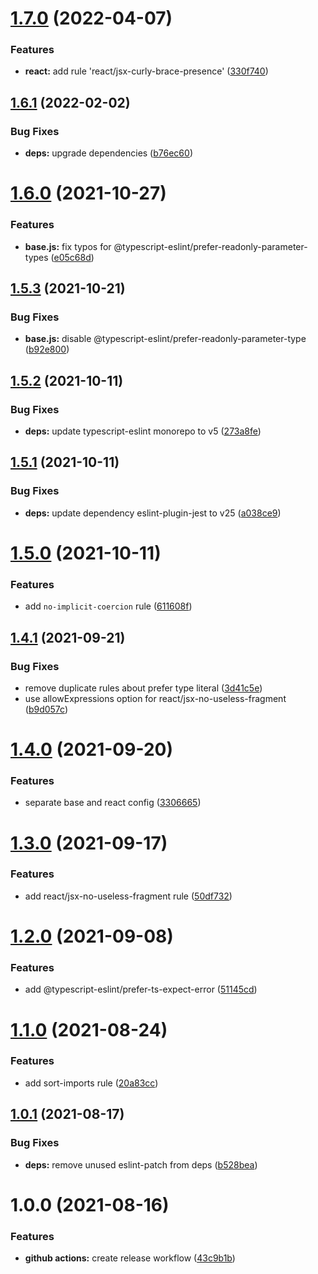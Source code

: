 # [1.7.0](https://github.com/jubilee-works/eslint-config-timetree/compare/v1.6.1...v1.7.0) (2022-04-07)


### Features

* **react:** add rule 'react/jsx-curly-brace-presence' ([330f740](https://github.com/jubilee-works/eslint-config-timetree/commit/330f740f6a2f9ea1a05122e6d12b8249ab00545c))

## [1.6.1](https://github.com/jubilee-works/eslint-config-timetree/compare/v1.6.0...v1.6.1) (2022-02-02)


### Bug Fixes

* **deps:** upgrade dependencies ([b76ec60](https://github.com/jubilee-works/eslint-config-timetree/commit/b76ec60fc6e05ba6ccf64e3549991d3700a10430))

# [1.6.0](https://github.com/jubilee-works/eslint-config-timetree/compare/v1.5.3...v1.6.0) (2021-10-27)


### Features

* **base.js:** fix typos for @typescript-eslint/prefer-readonly-parameter-types ([e05c68d](https://github.com/jubilee-works/eslint-config-timetree/commit/e05c68d47cefa3bfaf92af7fefb60f1ab1dd3649))

## [1.5.3](https://github.com/jubilee-works/eslint-config-timetree/compare/v1.5.2...v1.5.3) (2021-10-21)


### Bug Fixes

* **base.js:** disable @typescript-eslint/prefer-readonly-parameter-type ([b92e800](https://github.com/jubilee-works/eslint-config-timetree/commit/b92e800f94b8daa17357f808fbc3cc1e8cac9236))

## [1.5.2](https://github.com/jubilee-works/eslint-config-timetree/compare/v1.5.1...v1.5.2) (2021-10-11)


### Bug Fixes

* **deps:** update typescript-eslint monorepo to v5 ([273a8fe](https://github.com/jubilee-works/eslint-config-timetree/commit/273a8feb56ccc84c3d4eeb3aada170caeccf9cfd))

## [1.5.1](https://github.com/jubilee-works/eslint-config-timetree/compare/v1.5.0...v1.5.1) (2021-10-11)


### Bug Fixes

* **deps:** update dependency eslint-plugin-jest to v25 ([a038ce9](https://github.com/jubilee-works/eslint-config-timetree/commit/a038ce9e3ae7c46b4d93d1862ea36c623e5e0448))

# [1.5.0](https://github.com/jubilee-works/eslint-config-timetree/compare/v1.4.1...v1.5.0) (2021-10-11)


### Features

* add `no-implicit-coercion` rule ([611608f](https://github.com/jubilee-works/eslint-config-timetree/commit/611608fca8993f8db0f730f997a305e3c5dc6de2))

## [1.4.1](https://github.com/jubilee-works/eslint-config-timetree/compare/v1.4.0...v1.4.1) (2021-09-21)


### Bug Fixes

* remove duplicate rules about prefer type literal ([3d41c5e](https://github.com/jubilee-works/eslint-config-timetree/commit/3d41c5ea21fc020d42a216891e1122afa368b9f4))
* use allowExpressions option for react/jsx-no-useless-fragment ([b9d057c](https://github.com/jubilee-works/eslint-config-timetree/commit/b9d057c9277400995158fbcb0cb3be06c8d512f8))

# [1.4.0](https://github.com/jubilee-works/eslint-config-timetree/compare/v1.3.0...v1.4.0) (2021-09-20)


### Features

* separate base and react config ([3306665](https://github.com/jubilee-works/eslint-config-timetree/commit/3306665ce496c49c033be731e30361597af69d49))

# [1.3.0](https://github.com/jubilee-works/eslint-config-timetree/compare/v1.2.0...v1.3.0) (2021-09-17)


### Features

* add react/jsx-no-useless-fragment rule ([50df732](https://github.com/jubilee-works/eslint-config-timetree/commit/50df732f01316c79d944ca791e3031b01fef8831))

# [1.2.0](https://github.com/jubilee-works/eslint-config-timetree/compare/v1.1.0...v1.2.0) (2021-09-08)


### Features

* add @typescript-eslint/prefer-ts-expect-error ([51145cd](https://github.com/jubilee-works/eslint-config-timetree/commit/51145cd8a38b574720a41597bc822b4745dc2096))

# [1.1.0](https://github.com/jubilee-works/eslint-config-timetree/compare/v1.0.1...v1.1.0) (2021-08-24)


### Features

* add sort-imports rule ([20a83cc](https://github.com/jubilee-works/eslint-config-timetree/commit/20a83ccf18f67e46d36758384ff3a1628dc9d4cc))

## [1.0.1](https://github.com/jubilee-works/eslint-config-timetree/compare/v1.0.0...v1.0.1) (2021-08-17)


### Bug Fixes

* **deps:** remove unused eslint-patch from deps ([b528bea](https://github.com/jubilee-works/eslint-config-timetree/commit/b528bea6629e8b647a4ac7ce81d9ce5385088850))

# 1.0.0 (2021-08-16)


### Features

* **github actions:** create release workflow ([43c9b1b](https://github.com/jubilee-works/eslint-config-timetree/commit/43c9b1ba465165eaa97ad06289a3a99e69bc1095))
